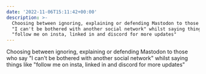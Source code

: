 ```yaml
---
date: '2022-11-06T15:11:42+00:00'
description: >-
  Choosing between ignoring, explaining or defending Mastodon to those who say
  "I can't be bothered with another social network" whilst saying things like
  "follow me on insta, linked in and discord for more updates"
---
```

Choosing between ignoring, explaining or defending Mastodon to those who say "I can't be bothered with another social network" whilst saying things like "follow me on insta, linked in and discord for more updates"
